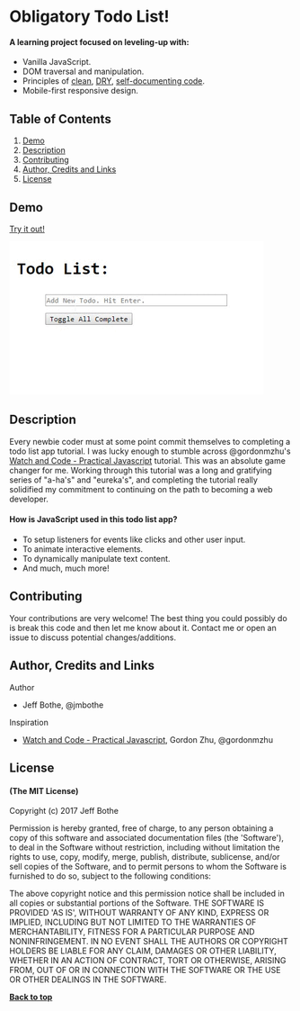 # Obligatory Todo List!

#### A learning project focused on leveling-up with:
* Vanilla JavaScript.
* DOM traversal and manipulation.
* Principles of [clean](https://github.com/ryanmcdermott/clean-code-javascript), [DRY](https://en.wikipedia.org/wiki/Don%27t_repeat_yourself), [self-documenting code](https://en.wikipedia.org/wiki/Self-documenting_code).
* Mobile-first responsive design.

## Table of Contents

1. [Demo](#demo)
2. [Description](#description)
4. [Contributing](#contributing)
5. [Author, Credits and Links](#author)
5. [License](#license)

<a name="demo"/>

## Demo

[Try it out!](https://jmbothe.github.io/todo-list/dist/)

[![example](/assets/example.gif)](https://jmbothe.github.io/todo-list/dist/)

<a name="description"/>

## Description

Every newbie coder must at some point commit themselves to completing a todo list app tutorial. I was lucky enough to stumble across @gordonmzhu's [Watch and Code - Practical Javascript](https://watchandcode.com/p/practical-javascript) tutorial. This was an absolute game changer for me. Working through this tutorial was a long and gratifying series of "a-ha's" and "eureka's", and completing the tutorial really solidified my commitment to continuing on the path to becoming a web developer.

#### How is JavaScript used in this todo list app?
* To setup listeners for events like clicks and other user input.
* To animate interactive elements.
* To dynamically manipulate text content.
* And much, much more!

## Contributing

Your contributions are very welcome! The best thing you could possibly do is break this code and then let me know about it. Contact me or open an issue to discuss potential changes/additions.

<a name="author"/>

## Author, Credits and Links

Author
* Jeff Bothe, @jmbothe

Inspiration
* [Watch and Code - Practical Javascript](https://watchandcode.com/p/practical-javascript), Gordon Zhu, @gordonmzhu

<a name="License"/>

## License

#### (The MIT License)

Copyright (c) 2017 Jeff Bothe

Permission is hereby granted, free of charge, to any person obtaining
a copy of this software and associated documentation files (the
'Software'), to deal in the Software without restriction, including
without limitation the rights to use, copy, modify, merge, publish,
distribute, sublicense, and/or sell copies of the Software, and to
permit persons to whom the Software is furnished to do so, subject to
the following conditions:

The above copyright notice and this permission notice shall be
included in all copies or substantial portions of the Software.
THE SOFTWARE IS PROVIDED 'AS IS', WITHOUT WARRANTY OF ANY KIND,
EXPRESS OR IMPLIED, INCLUDING BUT NOT LIMITED TO THE WARRANTIES OF
MERCHANTABILITY, FITNESS FOR A PARTICULAR PURPOSE AND NONINFRINGEMENT.
IN NO EVENT SHALL THE AUTHORS OR COPYRIGHT HOLDERS BE LIABLE FOR ANY
CLAIM, DAMAGES OR OTHER LIABILITY, WHETHER IN AN ACTION OF CONTRACT,
TORT OR OTHERWISE, ARISING FROM, OUT OF OR IN CONNECTION WITH THE
SOFTWARE OR THE USE OR OTHER DEALINGS IN THE SOFTWARE.

**[Back to top](#table-of-contents)**

